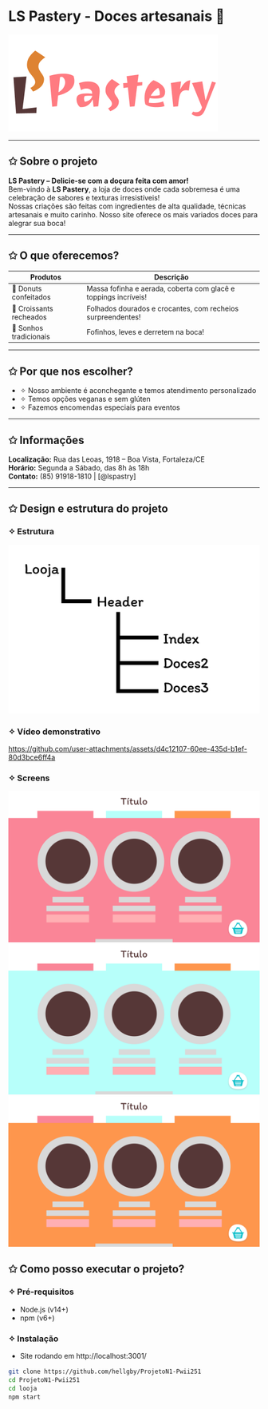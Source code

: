 # LS Pastery - Doces artesanais 🍰  
![Banner da loja](/looja/public/images/Titulo.png)  

---
## ✩ Sobre o projeto

**LS Pastery – Delicie-se com a doçura feita com amor!**  
Bem-vindo à **LS Pastery**, a loja de doces onde cada sobremesa é uma celebração de sabores e texturas irresistíveis!  
Nossas criações são feitas com ingredientes de alta qualidade, técnicas artesanais e muito carinho.
Nosso site oferece os mais variados doces para alegrar sua boca!

---

## ✩ O que oferecemos?

| Produtos               | Descrição                                                                 |
|------------------------|---------------------------------------------------------------------------|
| 🍩 Donuts confeitados  | Massa fofinha e aerada, coberta com glacê e toppings incríveis!          |
| 🥐 Croissants recheados| Folhados dourados e crocantes, com recheios surpreendentes!              |
| 🍞 Sonhos tradicionais | Fofinhos, leves e derretem na boca!                                      |

---

## ✩ Por que nos escolher?

- ✧ Nosso ambiente é aconchegante e temos atendimento personalizado  
- ✧ Temos opções veganas e sem glúten  
- ✧ Fazemos encomendas especiais para eventos  

---

## ✩ Informações

**Localização:** Rua das Leoas, 1918 – Boa Vista, Fortaleza/CE  
**Horário:** Segunda a Sábado, das 8h às 18h  
**Contato:** (85) 91918-1810 | [@lspastry]

---

## ✩ Design e estrutura do projeto

### ✧ Estrutura

![Diagrama de rotas](/looja/public/images/Rotas.png)  

### ✧ Vídeo demonstrativo

https://github.com/user-attachments/assets/d4c12107-60ee-435d-b1ef-80d3bce6ff4a

### ✧ Screens

![Tela1](/looja/public/images/TelaRosa.png)
![Tela2](/looja/public/images/TelaAzul.png)
![Tela3](/looja/public/images/TelaLaranja.png)

## ✩ Como posso executar o projeto?

### ✧ Pré-requisitos

- Node.js (v14+)  
- npm (v6+)

### ✧ Instalação

- Site rodando em http://localhost:3001/

```bash
git clone https://github.com/hellgby/ProjetoN1-Pwii251
cd ProjetoN1-Pwii251
cd looja
npm start

